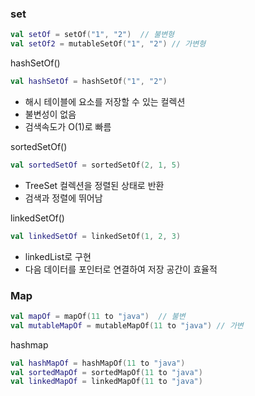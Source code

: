 ### set

```kotlin
val setOf = setOf("1", "2")  // 불변형
val setOf2 = mutableSetOf("1", "2") // 가변형
```

hashSetOf()

```kotlin
val hashSetOf = hashSetOf("1", "2")
```

- 해시 테이블에 요소를 저장할 수 있는 컬렉션
- 불변성이 없음
- 검색속도가 O(1)로 빠름

sortedSetOf()

```kotlin
val sortedSetOf = sortedSetOf(2, 1, 5)
```

- TreeSet 컬렉션을 정렬된 상태로 반환
- 검색과 정렬에 뛰어남

linkedSetOf()

```kotlin
val linkedSetOf = linkedSetOf(1, 2, 3)
```

- linkedList로 구현
- 다음 데이터를 포인터로 연결하여 저장 공간이 효율적

### Map

```kotlin
val mapOf = mapOf(11 to "java")  // 불변
val mutableMapOf = mutableMapOf(11 to "java") // 가변
```

hashmap

```kotlin
val hashMapOf = hashMapOf(11 to "java")
val sortedMapOf = sortedMapOf(11 to "java")
val linkedMapOf = linkedMapOf(11 to "java")
```